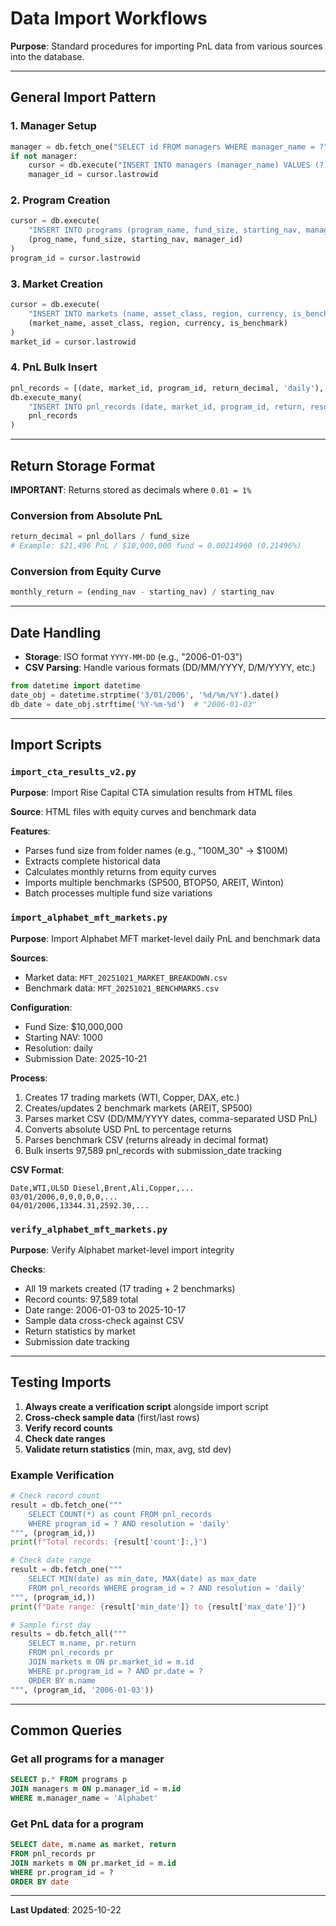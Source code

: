 # Data Import Workflows

**Purpose**: Standard procedures for importing PnL data from various sources into the database.

---

## General Import Pattern

### 1. Manager Setup
```python
manager = db.fetch_one("SELECT id FROM managers WHERE manager_name = ?", (name,))
if not manager:
    cursor = db.execute("INSERT INTO managers (manager_name) VALUES (?)", (name,))
    manager_id = cursor.lastrowid
```

### 2. Program Creation
```python
cursor = db.execute(
    "INSERT INTO programs (program_name, fund_size, starting_nav, manager_id) VALUES (?, ?, ?, ?)",
    (prog_name, fund_size, starting_nav, manager_id)
)
program_id = cursor.lastrowid
```

### 3. Market Creation
```python
cursor = db.execute(
    "INSERT INTO markets (name, asset_class, region, currency, is_benchmark) VALUES (?, ?, ?, ?, ?)",
    (market_name, asset_class, region, currency, is_benchmark)
)
market_id = cursor.lastrowid
```

### 4. PnL Bulk Insert
```python
pnl_records = [(date, market_id, program_id, return_decimal, 'daily'), ...]
db.execute_many(
    "INSERT INTO pnl_records (date, market_id, program_id, return, resolution) VALUES (?, ?, ?, ?, ?)",
    pnl_records
)
```

---

## Return Storage Format

**IMPORTANT**: Returns stored as decimals where `0.01 = 1%`

### Conversion from Absolute PnL
```python
return_decimal = pnl_dollars / fund_size
# Example: $21,496 PnL / $10,000,000 fund = 0.00214960 (0.21496%)
```

### Conversion from Equity Curve
```python
monthly_return = (ending_nav - starting_nav) / starting_nav
```

---

## Date Handling

- **Storage**: ISO format `YYYY-MM-DD` (e.g., "2006-01-03")
- **CSV Parsing**: Handle various formats (DD/MM/YYYY, D/M/YYYY, etc.)

```python
from datetime import datetime
date_obj = datetime.strptime('3/01/2006', '%d/%m/%Y').date()
db_date = date_obj.strftime('%Y-%m-%d')  # "2006-01-03"
```

---

## Import Scripts

### `import_cta_results_v2.py`
**Purpose**: Import Rise Capital CTA simulation results from HTML files

**Source**: HTML files with equity curves and benchmark data

**Features**:
- Parses fund size from folder names (e.g., "100M_30" → $100M)
- Extracts complete historical data
- Calculates monthly returns from equity curves
- Imports multiple benchmarks (SP500, BTOP50, AREIT, Winton)
- Batch processes multiple fund size variations

### `import_alphabet_mft_markets.py`
**Purpose**: Import Alphabet MFT market-level daily PnL and benchmark data

**Sources**:
- Market data: `MFT_20251021_MARKET_BREAKDOWN.csv`
- Benchmark data: `MFT_20251021_BENCHMARKS.csv`

**Configuration**:
- Fund Size: $10,000,000
- Starting NAV: 1000
- Resolution: daily
- Submission Date: 2025-10-21

**Process**:
1. Creates 17 trading markets (WTI, Copper, DAX, etc.)
2. Creates/updates 2 benchmark markets (AREIT, SP500)
3. Parses market CSV (DD/MM/YYYY dates, comma-separated USD PnL)
4. Converts absolute USD PnL to percentage returns
5. Parses benchmark CSV (returns already in decimal format)
6. Bulk inserts 97,589 pnl_records with submission_date tracking

**CSV Format**:
```csv
Date,WTI,ULSD Diesel,Brent,Ali,Copper,...
03/01/2006,0,0,0,0,0,...
04/01/2006,13344.31,2592.30,...
```

### `verify_alphabet_mft_markets.py`
**Purpose**: Verify Alphabet market-level import integrity

**Checks**:
- All 19 markets created (17 trading + 2 benchmarks)
- Record counts: 97,589 total
- Date range: 2006-01-03 to 2025-10-17
- Sample data cross-check against CSV
- Return statistics by market
- Submission date tracking

---

## Testing Imports

1. **Always create a verification script** alongside import script
2. **Cross-check sample data** (first/last rows)
3. **Verify record counts**
4. **Check date ranges**
5. **Validate return statistics** (min, max, avg, std dev)

### Example Verification
```python
# Check record count
result = db.fetch_one("""
    SELECT COUNT(*) as count FROM pnl_records
    WHERE program_id = ? AND resolution = 'daily'
""", (program_id,))
print(f"Total records: {result['count']:,}")

# Check date range
result = db.fetch_one("""
    SELECT MIN(date) as min_date, MAX(date) as max_date
    FROM pnl_records WHERE program_id = ? AND resolution = 'daily'
""", (program_id,))
print(f"Date range: {result['min_date']} to {result['max_date']}")

# Sample first day
results = db.fetch_all("""
    SELECT m.name, pr.return
    FROM pnl_records pr
    JOIN markets m ON pr.market_id = m.id
    WHERE pr.program_id = ? AND pr.date = ?
    ORDER BY m.name
""", (program_id, '2006-01-03'))
```

---

## Common Queries

### Get all programs for a manager
```sql
SELECT p.* FROM programs p
JOIN managers m ON p.manager_id = m.id
WHERE m.manager_name = 'Alphabet'
```

### Get PnL data for a program
```sql
SELECT date, m.name as market, return
FROM pnl_records pr
JOIN markets m ON pr.market_id = m.id
WHERE pr.program_id = ?
ORDER BY date
```

---

**Last Updated**: 2025-10-22
